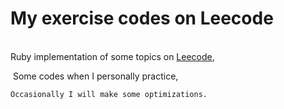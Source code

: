 # My exercise codes on Leecode

​	
    Ruby implementation of some topics on [Leecode](https://leetcode-cn.com/),

​    Some codes when I personally practice,

    Occasionally I will make some optimizations.